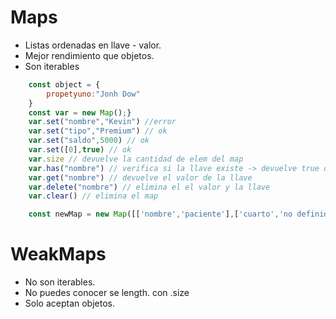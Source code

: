 # Maps

- Listas ordenadas en llave - valor.
- Mejor rendimiento que objetos.
- Son iterables

```javascript
    const object = {
        propetyuno:"Jonh Dow"
    }
	const var = new Map();}
    var.set("nombre","Kevin") //error
    var.set("tipo","Premium") // ok
    var.set("saldo",5000) // ok
    var.set([0],true) // ok
    var.size // devuelve la cantidad de elem del map
    var.has("nombre") // verifica si la llave existe -> devuelve true or false
    var.get("nombre") // devuelve el valor de la llave
    var.delete("nombre") // elimina el el valor y la llave
    var.clear() // elimina el map

    const newMap = new Map([['nombre','paciente'],['cuarto','no definido']])

```

# WeakMaps

- No son iterables.
- No puedes conocer se length. con .size
- Solo aceptan objetos.
